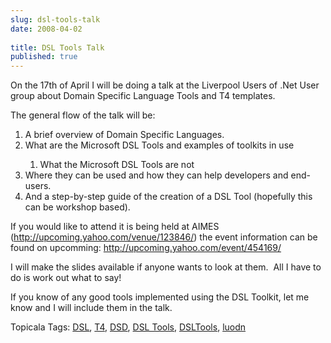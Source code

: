 ```yaml
---
slug: dsl-tools-talk
date: 2008-04-02
 
title: DSL Tools Talk
published: true
---
```

<p>On the 17th of April I will be doing a talk at the Liverpool Users of .Net User group about Domain Specific Language Tools and T4 templates.</p> <p>The general flow of the talk will be:</p> <ol> <li>A brief overview of Domain Specific Languages.</li> <li>What are the Microsoft DSL Tools and examples of toolkits in use</li> <ol> <li>What the Microsoft DSL Tools are not</li>
</ol> <li>Where they can be used and how they can help developers and end-users.</li> <li>And a step-by-step guide of the creation of a DSL Tool (hopefully this can be workshop based).</li>
</ol> <p>If you would like to attend it is being held at AIMES (<a href="http://upcoming.yahoo.com/venue/123846/" title="http://upcoming.yahoo.com/venue/123846/">http://upcoming.yahoo.com/venue/123846/</a>) the event information can be found on upcomming: <a href="http://upcoming.yahoo.com/event/454169/" title="http://upcoming.yahoo.com/event/454169/">http://upcoming.yahoo.com/event/454169/</a></p> <p>I will make the slides available if anyone wants to look at them.  All I have to do is work out what to say!</p> <p>If you know of any good tools implemented using the DSL Toolkit, let me know and I will include them in the talk.</p> <div class="wlWriterSmartContent" style="padding-right: 0px; display: inline; padding-left: 0px; float: none; padding-bottom: 0px; margin: 0px; padding-top: 0px;">Topicala Tags: <a href="http://www.topicala.com/tag/DSL" rel="tag">DSL</a>, <a href="http://www.topicala.com/tag/T4" rel="tag">T4</a>, <a href="http://www.topicala.com/tag/DSD" rel="tag">DSD</a>, <a href="http://www.topicala.com/tag/DSL%20Tools" rel="tag">DSL Tools</a>, <a href="http://www.topicala.com/tag/DSLTools" rel="tag">DSLTools</a>, <a href="http://www.topicala.com/tag/luodn" rel="tag">luodn</a>
</div>  

